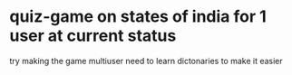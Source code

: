 # quiz-game on states of india for 1 user at current status
try making the game multiuser
need to learn dictonaries to make it easier
